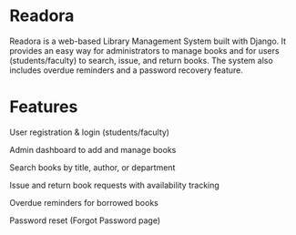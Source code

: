 # Readora
Readora is a web-based Library Management System built with Django. It provides an easy way for administrators to manage books and for users (students/faculty) to search, issue, and return books. The system also includes overdue reminders and a password recovery feature.

# Features
User registration & login (students/faculty)

Admin dashboard to add and manage books

Search books by title, author, or department

Issue and return book requests with availability tracking

Overdue reminders for borrowed books

Password reset (Forgot Password page)

